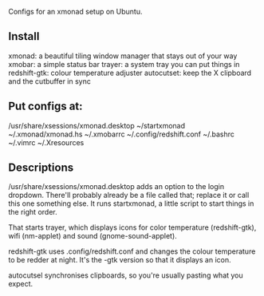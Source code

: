 Configs for an xmonad setup on Ubuntu. 

## Install 

xmonad: a beautiful tiling window manager that stays out of your way
xmobar: a simple status bar
trayer: a system tray you can put things in
redshift-gtk: colour temperature adjuster
autocutset: keep the X clipboard and the cutbuffer in sync

## Put configs at:

/usr/share/xsessions/xmonad.desktop
~/startxmonad
~/.xmonad/xmonad.hs
~/.xmobarrc
~/.config/redshift.conf
~/.bashrc
~/.vimrc
~/.Xresources  

## Descriptions

/usr/share/xsessions/xmonad.desktop adds an option to the login dropdown.
There'll probably already be a file called that; replace it or call this
one something else. It runs startxmonad, a little script to start things
in the right order.

That starts trayer, which displays icons for color temperature
(redshift-gtk), wifi (nm-applet) and sound (gnome-sound-applet).

redshift-gtk uses .config/redshift.conf and changes the colour temperature to be
redder at night. It's the  -gtk version so that it displays an icon.

autocutsel synchronises clipboards, so you're usually pasting what you expect.

